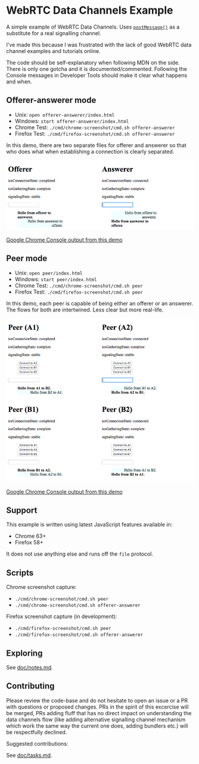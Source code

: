 # WebRTC Data Channels Example

A simple example of WebRTC Data Channels.
Uses [`postMessage()`](https://developer.mozilla.org/en-US/docs/Web/API/Window/postMessage) as a substitute for a real signalling channel.

I've made this because I was frustrated with the lack of good WebRTC data channel examples and tutorials online.

The code should be self-explanatory when following MDN on the side. There is only one gotcha and it is documented/commented. Following the Console messages in Developer Tools should make it clear what happens and when.

## Offerer-answerer mode

- Unix: `open offerer-answerer/index.html`
- Windows: `start offerer-answerer/index.html`
- Chrome Test: `./cmd/chrome-screenshot/cmd.sh offerer-answerer`
- Firefox Test: `./cmd/firefox-screenshot/cmd.sh offerer-answerer`

In this demo, there are two separate files for offerer and answerer so that who does what when establishing a connection is clearly separated.

![Google Chrome screenshot of this demo](src/offerer-answerer/screenshot.png)

[Google Chrome Console output from this demo](/src/offerer-answerer/console.log)

## Peer mode

- Unix: `open peer/index.html`
- Windows: `start peer/index.html`
- Chrome Test: `./cmd/chrome-screenshot/cmd.sh peer`
- Firefox Test: `./cmd/firefox-screenshot/cmd.sh peer`

In this demo, each peer is capable of being either an offerer or an answerer. The flows for both are intertwined. Less clear but more real-life.

![Google Chrome screenshot of this demo](src/peer/screenshot.png)

[Google Chrome Console output from this demo](/src/peer/console.log)

## Support

This example is written using latest JavaScript features available in:

- Chrome 63+
- Firefox 58+

It does not use anything else and runs off the `file` protocol.

## Scripts

Chrome screenshot capture:

- `./cmd/chrome-screenshot/cmd.sh peer`
- `./cmd/chrome-screenshot/cmd.sh offerer-answerer`

Firefox screenshot capture (in development):

- `./cmd/firefox-screenshot/cmd.sh peer`
- `./cmd/firefox-screenshot/cmd.sh offerer-answerer`

## Exploring

See [doc/notes.md](doc/notes.md).

## Contributing

Please review the code-base and do not hesitate to open an issue or a PR with questions or proposed changes. PRs in the spirit of this excercise will be merged, PRs adding fluff that has no direct impact on understanding the data channels flow (like adding alternative signalling channel mechanism which work the same way the current one does, adding bundlers etc.) will be respectfully declined.

Suggested contributions:

See [doc/tasks.md](doc/tasks.md).
